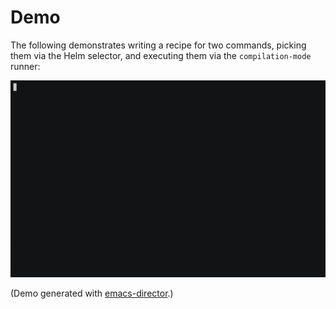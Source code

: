# Demo

The following demonstrates writing a recipe for two commands, picking them via the Helm selector, and executing them via the `compilation-mode` runner:

![](/demo.gif)

(Demo generated with [emacs-director](https://github.com/bard/emacs-director).)
